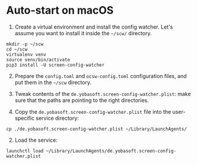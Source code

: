 # Auto-start on macOS

1. Create a virtual environment and install the config watcher. Let's assume you want to install it inside the `~/scw/` 
   directory.
```shell
mkdir -p ~/scw
cd ~/scw
virtualenv venv 
source venv/bin/activate
pip3 install -U screen-config-watcher
```

2. Prepare the `config.toml` and `ocsw-config.toml` configuration files, and put them in the `~/scw` directory.

3. Tweak contents of the `de.yobasoft.screen-config-watcher.plist`: make sure that the paths are pointing to the right
   directories.

1. Copy the `de.yobasoft.screen-config-watcher.plist` file into the user-specific service directory:
```shell
cp ./de.yobasoft.screen-config-watcher.plist ~/Library/LaunchAgents/
```

2. Load the service:
```shell
launchctl load ~/Library/LaunchAgents/de.yobasoft.screen-config-watcher.plist
```
